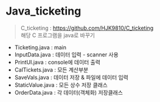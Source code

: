 # Java_ticketing  
> C_ticketing : https://github.com/HJK9810/C_ticketing  
> 해당 C 프로그램을 java로 바꾸기
  
  
* Ticketing.java : main  
* InputData.java : 데이터 입력 - scanner 사용  
* PrintUI.java : console에 데이터 출력  
* CalTickets.java : 모든 계산부분  
* SaveVals.java : 데이터 저장 & 파일에 데이터 입력  
* StaticValue.java : 모든 상수 저장 클래스  
* OrderData.java : 각 데이터(객체화) 저장클래스  
